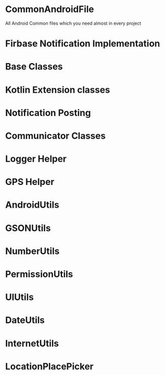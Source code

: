 # CommonAndroidFile

All Android Common files which you need almost in every project

# Firbase Notification Implementation
# Base Classes
# Kotlin Extension classes
# Notification Posting
# Communicator Classes
# Logger Helper
# GPS Helper
# AndroidUtils
# GSONUtils
# NumberUtils
# PermissionUtils
# UIUtils
# DateUtils
# InternetUtils
# LocationPlacePicker
